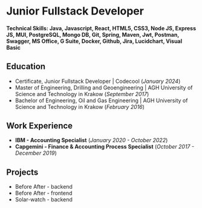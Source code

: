 # Junior Fullstack Developer

#### Technical Skills: Java, Javascript, React, HTML5, CSS3, Node JS, Express JS, MUI, PostgreSQL, Mongo DB, Git, Spring, Maven, Jwt, Postman, Swagger, MS Office, G Suite, Docker, Github, Jira, Lucidchart, Visual Basic

## Education
- Certificate, Junior Fullstack Developer | Codecool (_January 2024_)								       		
- Master of Engineering, Drilling and Geoengineering | AGH University of Science and Technology in Krakow (_September 2017_)	 			        		
- Bachelor of Engineering, Oil and Gas Engineering | AGH University of Science and Technology in Krakow (_February 2016_)

## Work Experience

- **IBM - Accounting Specialist** (_January 2020 - October 2022_)	
- **Capgemini -  Finance & Accounting Process Specialist** (_October 2017 - December 2019_)	

## Projects

- Before After - backend
- Before After - frontend
- Solar-watch - backend

